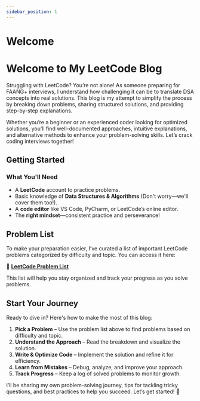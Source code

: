 ```yaml
---
sidebar_position: 1
---
```


# Welcome

# Welcome to My LeetCode Blog  

Struggling with LeetCode? You’re not alone! As someone preparing for FAANG+ interviews, I understand how challenging it can be to translate DSA concepts into real solutions. This blog is my attempt to simplify the process by breaking down problems, sharing structured solutions, and providing step-by-step explanations.  

Whether you’re a beginner or an experienced coder looking for optimized solutions, you’ll find well-documented approaches, intuitive explanations, and alternative methods to enhance your problem-solving skills. Let’s crack coding interviews together!  

## Getting Started  

### What You'll Need

- A **LeetCode** account to practice problems.  
- Basic knowledge of **Data Structures & Algorithms** (Don't worry—we'll cover them too!).  
- A **code editor** like VS Code, PyCharm, or LeetCode’s online editor.  
- The **right mindset**—consistent practice and perseverance!  

## Problem List  

To make your preparation easier, I’ve curated a list of important LeetCode problems categorized by difficulty and topic. You can access it here:  

📌 **[LeetCode Problem List](https://docs.google.com/spreadsheets/d/1BYcG_xcvXQ9AcWt79Spn5rhC1LwuqOwikZsBgO-mSgY/edit?usp=sharing)**  

This list will help you stay organized and track your progress as you solve problems.  

## Start Your Journey  

Ready to dive in? Here's how to make the most of this blog:  

1. **Pick a Problem** – Use the problem list above to find problems based on difficulty and topic.  
2. **Understand the Approach** – Read the breakdown and visualize the solution.  
3. **Write & Optimize Code** – Implement the solution and refine it for efficiency.  
4. **Learn from Mistakes** – Debug, analyze, and improve your approach.  
5. **Track Progress** – Keep a log of solved problems to monitor growth.  

I’ll be sharing my own problem-solving journey, tips for tackling tricky questions, and best practices to help you succeed. Let’s get started! 🚀  
